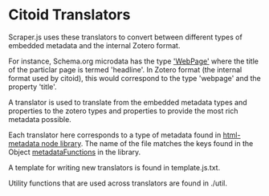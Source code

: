 Citoid Translators
=============

Scraper.js uses these translators to convert between different types of embedded metadata and the internal Zotero format.

For instance, Schema.org microdata has the type ['WebPage'](http://schema.org/WebPage) where the title of the particlar page is termed 'headline'. In Zotero format (the internal format used by citoid), this would correspond to the type 'webpage' and the property 'title'.

A translator is used to translate from the embedded metadata types and properties to the zotero types and properties to provide the most rich metadata possible.

Each translator here corresponds to a type of metadata found in [html-metadata node library](https://github.com/wikimedia/html-metadata). The name of the file matches the keys found in the Object [metadataFunctions](https://github.com/wikimedia/html-metadata/blob/master/lib/index.js) in the library.

A template for writing new translators is found in template.js.txt.

Utility functions that are used across translators are found in ./util.